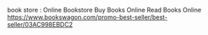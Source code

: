 book store : Online Bookstore Buy Books Online Read Books Online
https://www.bookswagon.com/promo-best-seller/best-seller/03AC998EBDC2
